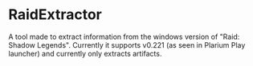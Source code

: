 # RaidExtractor
A tool made to extract information from the windows version of "Raid: Shadow Legends". Currently it supports v0.221 (as seen in Plarium Play launcher) and currently only extracts artifacts.
